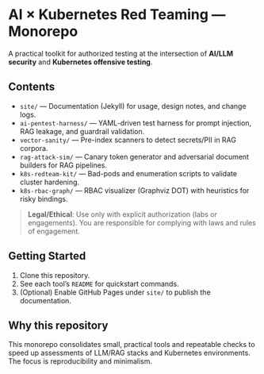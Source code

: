 # AI × Kubernetes Red Teaming — Monorepo

A practical toolkit for authorized testing at the intersection of **AI/LLM security** and **Kubernetes offensive testing**.

## Contents
- `site/` — Documentation (Jekyll) for usage, design notes, and change logs.
- `ai-pentest-harness/` — YAML-driven test harness for prompt injection, RAG leakage, and guardrail validation.
- `vector-sanity/` — Pre-index scanners to detect secrets/PII in RAG corpora.
- `rag-attack-sim/` — Canary token generator and adversarial document builders for RAG pipelines.
- `k8s-redteam-kit/` — Bad-pods and enumeration scripts to validate cluster hardening.
- `k8s-rbac-graph/` — RBAC visualizer (Graphviz DOT) with heuristics for risky bindings.

> **Legal/Ethical**: Use only with explicit authorization (labs or engagements). You are responsible for complying with laws and rules of engagement.

## Getting Started
1. Clone this repository.
2. See each tool’s `README` for quickstart commands.
3. (Optional) Enable GitHub Pages under `site/` to publish the documentation.

## Why this repository
This monorepo consolidates small, practical tools and repeatable checks to speed up assessments of LLM/RAG stacks and Kubernetes environments. The focus is reproducibility and minimalism.
